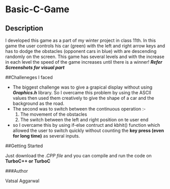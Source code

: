# Basic-C-Game
## Description

I developed this game as a part of my winter project in class 11th. In this game the user controls his car (green) with the left and right arrow keys and has to dodge the obstacles (opponent cars in blue) with are descending randomly on the screen. This game has several levels and with the increase in each level the speed of the game increases until there is a winner!
_**Refer Screenshots for visual part**_ 

##Challeneges I faced
* The biggest challenge was to give a grapical display without using __*Graphics.h*__ library. So I overcame this problem by using the ASCII values then used them creatively to give the shape of a car and the background as the road.
* The second was to switch between the continuous operation :-
  1. The movement of the obstacles
  2. The switch between the left and right position on te user end
* so I overcame this by using if-else contruct and kbhit() function which allowed the user to switch quickly without counting the __key press (even for long time)__ as several inputs.

##Getting Started

Just download the *.CPP file* and you can compile and run the code on __TurboC++ or TurboC__

###Author

Vatsal Aggarwal

 
